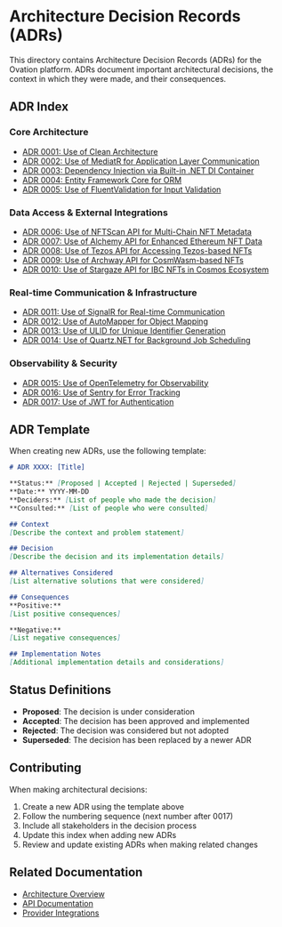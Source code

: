 # Architecture Decision Records (ADRs)

This directory contains Architecture Decision Records (ADRs) for the Ovation platform. ADRs document important architectural decisions, the context in which they were made, and their consequences.

## ADR Index

### Core Architecture
- [ADR 0001: Use of Clean Architecture](0001-use-of-clean-architecture.md)
- [ADR 0002: Use of MediatR for Application Layer Communication](0002-use-of-mediatr-for-application-layer-communication.md)
- [ADR 0003: Dependency Injection via Built-in .NET DI Container](0003-dependency-injection-via-built-in-net-di-container.md)
- [ADR 0004: Entity Framework Core for ORM](0004-entity-framework-core-for-orm.md)
- [ADR 0005: Use of FluentValidation for Input Validation](0005-use-of-fluentvalidation-for-input-validation.md)

### Data Access & External Integrations
- [ADR 0006: Use of NFTScan API for Multi-Chain NFT Metadata](0006-use-of-nftscan-api-for-multi-chain-nft-metadata.md)
- [ADR 0007: Use of Alchemy API for Enhanced Ethereum NFT Data](0007-use-of-alchemy-api-for-enhanced-ethereum-nft-data.md)
- [ADR 0008: Use of Tezos API for Accessing Tezos-based NFTs](0008-use-of-tezos-api-for-accessing-tezos-based-nfts.md)
- [ADR 0009: Use of Archway API for CosmWasm-based NFTs](0009-use-of-archway-api-for-cosmwasm-based-nfts.md)
- [ADR 0010: Use of Stargaze API for IBC NFTs in Cosmos Ecosystem](0010-use-of-stargaze-api-for-ibc-nfts-in-cosmos-ecosystem.md)

### Real-time Communication & Infrastructure
- [ADR 0011: Use of SignalR for Real-time Communication](0011-use-of-signalr-for-real-time-communication.md)
- [ADR 0012: Use of AutoMapper for Object Mapping](0012-use-of-automapper-for-object-mapping.md)
- [ADR 0013: Use of ULID for Unique Identifier Generation](0013-use-of-ulid-for-unique-identifier-generation.md)
- [ADR 0014: Use of Quartz.NET for Background Job Scheduling](0014-use-of-quartz-net-for-background-job-scheduling.md)

### Observability & Security
- [ADR 0015: Use of OpenTelemetry for Observability](0015-use-of-opentelemetry-for-observability.md)
- [ADR 0016: Use of Sentry for Error Tracking](0016-use-of-sentry-for-error-tracking.md)
- [ADR 0017: Use of JWT for Authentication](0017-use-of-jwt-for-authentication.md)

## ADR Template

When creating new ADRs, use the following template:

```markdown
# ADR XXXX: [Title]

**Status:** [Proposed | Accepted | Rejected | Superseded]  
**Date:** YYYY-MM-DD  
**Deciders:** [List of people who made the decision]  
**Consulted:** [List of people who were consulted]  

## Context  
[Describe the context and problem statement]

## Decision  
[Describe the decision and its implementation details]

## Alternatives Considered  
[List alternative solutions that were considered]

## Consequences  
**Positive:**
[List positive consequences]

**Negative:**
[List negative consequences]

## Implementation Notes  
[Additional implementation details and considerations]
```

## Status Definitions

- **Proposed**: The decision is under consideration
- **Accepted**: The decision has been approved and implemented
- **Rejected**: The decision was considered but not adopted
- **Superseded**: The decision has been replaced by a newer ADR

## Contributing

When making architectural decisions:

1. Create a new ADR using the template above
2. Follow the numbering sequence (next number after 0017)
3. Include all stakeholders in the decision process
4. Update this index when adding new ADRs
5. Review and update existing ADRs when making related changes

## Related Documentation

- [Architecture Overview](../ARCHITECTURE.md)
- [API Documentation](../API_DOCUMENTATION.md)
- [Provider Integrations](../PROVIDER_INTEGRATIONS.md)
